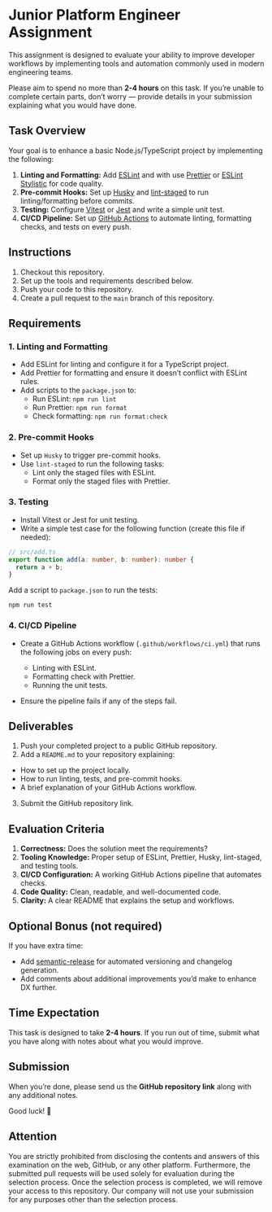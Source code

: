 # Junior Platform Engineer Assignment

This assignment is designed to evaluate your ability to improve developer workflows by implementing tools and automation commonly used in modern engineering teams.

Please aim to spend no more than **2-4 hours** on this task. If you’re unable to complete certain parts, don’t worry — provide details in your submission explaining what you would have done.

## Task Overview

Your goal is to enhance a basic Node.js/TypeScript project by implementing the following:

1. **Linting and Formatting:** Add [ESLint](https://eslint.org) and with use [Prettier](https://prettier.io) or [ESLint Stylistic](https://eslint.style) for code quality.
2. **Pre-commit Hooks:** Set up [Husky](https://github.com/typicode/husky) and [lint-staged](https://github.com/lint-staged/lint-staged) to run linting/formatting before commits.
3. **Testing:** Configure [Vitest](https://vitest.dev) or [Jest](https://jestjs.io) and write a simple unit test.
4. **CI/CD Pipeline:** Set up [GitHub Actions](https://docs.github.com/en/actions) to automate linting, formatting checks, and tests on every push.

## Instructions

1. Checkout this repository.
2. Set up the tools and requirements described below.
3. Push your code to this repository.
4. Create a pull request to the `main` branch of this repository.

## Requirements

### 1. Linting and Formatting

- Add ESLint for linting and configure it for a TypeScript project.
- Add Prettier for formatting and ensure it doesn’t conflict with ESLint rules.
- Add scripts to the `package.json` to:
  - Run ESLint: `npm run lint`
  - Run Prettier: `npm run format`
  - Check formatting: `npm run format:check`

### 2. Pre-commit Hooks

- Set up `Husky` to trigger pre-commit hooks.
- Use `lint-staged` to run the following tasks:
  - Lint only the staged files with ESLint.
  - Format only the staged files with Prettier.

### 3. Testing

- Install Vitest or Jest for unit testing.
- Write a simple test case for the following function (create this file if needed):

```typescript
// src/add.ts
export function add(a: number, b: number): number {
  return a + b;
}
```

Add a script to `package.json` to run the tests:

```shell
npm run test
```

### 4. CI/CD Pipeline

- Create a GitHub Actions workflow (`.github/workflows/ci.yml`) that runs the following jobs on every push:

  - Linting with ESLint.
  - Formatting check with Prettier.
  - Running the unit tests.

- Ensure the pipeline fails if any of the steps fail.

## Deliverables

1. Push your completed project to a public GitHub repository.
2. Add a `README.md` to your repository explaining:

- How to set up the project locally.
- How to run linting, tests, and pre-commit hooks.
- A brief explanation of your GitHub Actions workflow.

3. Submit the GitHub repository link.

## Evaluation Criteria

1. **Correctness:** Does the solution meet the requirements?
2. **Tooling Knowledge:** Proper setup of ESLint, Prettier, Husky, lint-staged, and testing tools.
3. **CI/CD Configuration:** A working GitHub Actions pipeline that automates checks.
4. **Code Quality:** Clean, readable, and well-documented code.
5. **Clarity:** A clear README that explains the setup and workflows.

## Optional Bonus (not required)

If you have extra time:

- Add [semantic-release](https://github.com/semantic-release/semantic-release) for automated versioning and changelog generation.
- Add comments about additional improvements you’d make to enhance DX further.

## Time Expectation

This task is designed to take **2-4 hours**. If you run out of time, submit what you have along with notes about what you would improve.

## Submission

When you’re done, please send us the **GitHub repository link** along with any additional notes.

Good luck! 🚀

## Attention

You are strictly prohibited from disclosing the contents and answers of this examination on the web, GitHub, or any other platform.
Furthermore, the submitted pull requests will be used solely for evaluation during the selection process.
Once the selection process is completed, we will remove your access to this repository. Our company will not use your submission for any purposes other than the selection process.
